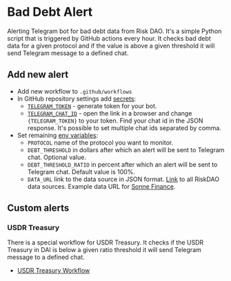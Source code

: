 # Bad Debt Alert

Alerting Telegram bot for bad debt data from Risk DAO. It's a simple Python script that is triggered by GitHub actions every hour. It checks bad debt data for a given protocol and if the value is above a given threshold it will send Telegram message to a defined chat.

## Add new alert

- Add new workflow to `.github/workflows`
- In GitHub repository settings add [secrets](.github/workflows/sonne-bad-debt.yml#L23):
    - [`TELEGRAM_TOKEN`](https://core.telegram.org/bots/tutorial#obtain-your-bot-token) - generate token for your bot.
    - [`TELEGRAM_CHAT_ID`](https://api.telegram.org/bot{TELEGRAM_TOKEN}/getUpdates) - open the link in a browser and change `{TELEGRAM_TOKEN}` to your token. Find your chat id in the JSON response. It's possible to set multiple chat ids separated by comma.
- Set remaining [env variables](.github/workflows/bad-debt-alert.yml#L25):
    - `PROTOCOL` name of the protocol you want to monitor.
    - `DEBT_THRESHOLD` in dollars after which an alert will be sent to Telegram chat. Optional value.
    - `DEBT_THRESHOLD_RATIO` in percent after which an alert will be sent to Telegram chat. Default value is 100%.
    - `DATA_URL` link to the data source in JSON format. [Link](https://github.com/Risk-DAO/simulation-results/tree/main/bad-debt/latest) to all RiskDAO data sources. Example data URL for [Sonne Finance](https://raw.githubusercontent.com/Risk-DAO/simulation-results/main/bad-debt/latest/optimism_sonne.json).

## Custom alerts

### USDR Treasury

There is a special workflow for USDR Treasury. It checks if the USDR Treasury in DAI is below a given ratio threshold it will send Telegram message to a defined chat.

- [USDR Treasury Workflow](.github/workflows/usdr-treasury-trigger.yml)
